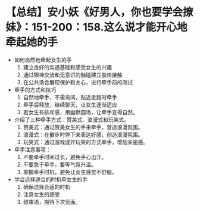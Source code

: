 # 【总结】安小妖《好男人，你也要学会撩妹》：151-200：158.这么说才能开心地牵起她的手

-   如何自然地牵起女生的手
    1.  建立良好的沟通基础和感受女生的兴趣
    2.  通过眼神交流和无意识的触碰建立肢体接触
    3.  在公共场合展现保护和关心，进行牵手前的测试
-   牵手的方式和技巧
    1.  自然地牵手，不需询问，贴近走路时牵手
    2.  牵手后释放，继续聊天，让女生逐渐适应
    3.  若女生有排斥感，用幽默圆场，让牵手变得自然。
-   介绍了三种牵手方式：赞美式、浪漫式和玩笑式。
    1.  赞美式：通过赞美女生的手来牵手，营造浪漫氛围。
    2.  浪漫式：在散步时停下来表达好感，创造浪漫氛围。
    3.  玩笑式：通过游戏或开玩笑的方式牵手，增加亲密感。
-   牵手注意事项：
    1.  不要牵手时间过长，避免手心出汗。
    2.  不要急于牵手，要等气氛升温。
    3.  掌握牵手时机，避免让女生感觉不舒服。
-   学会选择适合的时机牵女生的手
    1.  确保选择合适的时机
    2.  注意女生的感受
    3.  结束语，期待下次见面。